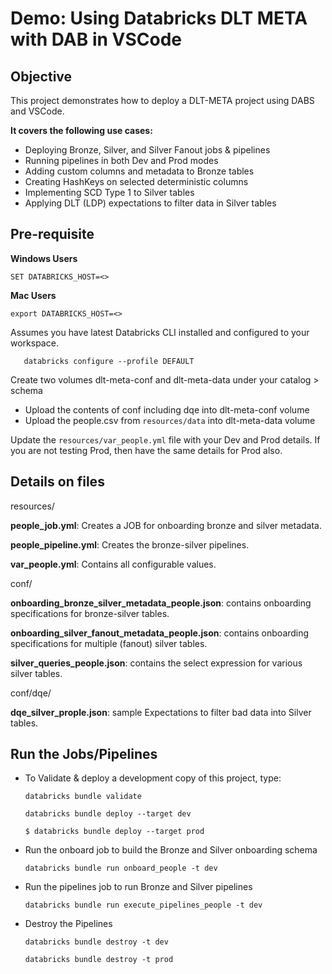 # Demo: Using Databricks DLT META with DAB in VSCode

## Objective

This project demonstrates how to deploy a DLT-META project using DABS and VSCode.

**It covers the following use cases:**

- Deploying Bronze, Silver, and Silver Fanout jobs & pipelines
- Running pipelines in both Dev and Prod modes
- Adding custom columns and metadata to Bronze tables
- Creating HashKeys on selected deterministic columns
- Implementing SCD Type 1 to Silver tables
- Applying DLT (LDP) expectations to filter data in Silver tables

## Pre-requisite

**Windows Users**

```
SET DATABRICKS_HOST=<>
```

**Mac Users**

```
export DATABRICKS_HOST=<>
```

Assumes you have latest Databricks CLI installed and configured to your workspace.
  
   ```
      databricks configure --profile DEFAULT
   ```
Create two volumes dlt-meta-conf and dlt-meta-data under your catalog > schema
  - Upload the contents of conf including dqe into dlt-meta-conf volume
  - Upload the people.csv from ```resources/data``` into dlt-meta-data volume

Update the ```resources/var_people.yml``` file with your Dev and Prod details. If you are not testing Prod, then have the same details for Prod also.

## Details on files

resources/

   **people_job.yml**: Creates a JOB for onboarding bronze and silver metadata.

   **people_pipeline.yml**: Creates the bronze-silver pipelines.

   **var_people.yml**: Contains all configurable values.

conf/

   **onboarding_bronze_silver_metadata_people.json**: contains onboarding specifications for bronze-silver tables.

   **onboarding_silver_fanout_metadata_people.json**: contains onboarding specifications for multiple (fanout) silver tables.

   **silver_queries_people.json**: contains the select expression for various silver tables.

conf/dqe/

   **dqe_silver_prople.json**: sample Expectations to filter bad data into Silver tables.


## Run the Jobs/Pipelines

- To Validate & deploy a development copy of this project, type:
   
   ```
   databricks bundle validate
   ```
    ```
    databricks bundle deploy --target dev
    ```

   ```
   $ databricks bundle deploy --target prod
   ```

- Run the onboard job to build the Bronze and Silver onboarding schema
   
   ```
   databricks bundle run onboard_people -t dev
   ```

- Run the pipelines job to run Bronze and Silver pipelines

   ```
   databricks bundle run execute_pipelines_people -t dev
   ```

- Destroy the Pipelines

   ```
   databricks bundle destroy -t dev
   ```

   ```
   databricks bundle destroy -t prod
   ```

